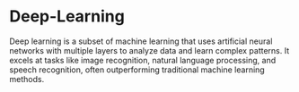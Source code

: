 # Deep-Learning
Deep learning is a subset of machine learning that uses artificial neural networks with multiple layers to analyze data and learn complex patterns. It excels at tasks like image recognition, natural language processing, and speech recognition, often outperforming traditional machine learning methods.
